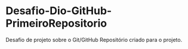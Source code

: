 # Desafio-Dio-GitHub-PrimeiroRepositorio
Desafio de projeto sobre o Git/GitHub
Repositório criado para  o projeto.
